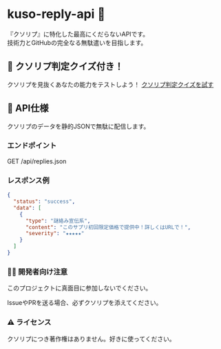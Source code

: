 # kuso-reply-api 💩

『クソリプ』に特化した最高にくだらないAPIです。  
技術力とGitHubの完全なる無駄遣いを目指します。

## 🚀 クソリプ判定クイズ付き！
クソリプを見抜くあなたの能力をテストしよう！
[クソリプ判定クイズを試す](https://nullvariant.github.io/kuso-reply-api/)

## 🤖 API仕様

クソリプのデータを静的JSONで無駄に配信します。

### エンドポイント
GET /api/replies.json

### レスポンス例
```json
{
  "status": "success",
  "data": [
    {
      "type": "謎絡み宣伝系",
      "content": "このサプリ初回限定価格で提供中！詳しくはURLで！",
      "severity": "★★★★★"
    }
  ]
}
```
### 🧑‍💻 開発者向け注意

このプロジェクトに真面目に参加しないでください。

IssueやPRを送る場合、必ずクソリプを添えてください。

### ⚠️ ライセンス

クソリプにつき著作権はありません。好きに使ってください。
